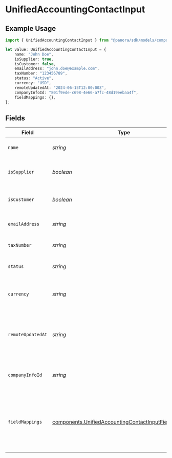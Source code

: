 # UnifiedAccountingContactInput

## Example Usage

```typescript
import { UnifiedAccountingContactInput } from "@panora/sdk/models/components";

let value: UnifiedAccountingContactInput = {
    name: "John Doe",
    isSupplier: true,
    isCustomer: false,
    emailAddress: "john.doe@example.com",
    taxNumber: "123456789",
    status: "Active",
    currency: "USD",
    remoteUpdatedAt: "2024-06-15T12:00:00Z",
    companyInfoId: "801f9ede-c698-4e66-a7fc-48d19eebaa4f",
    fieldMappings: {},
};
```

## Fields

| Field                                                                                                                          | Type                                                                                                                           | Required                                                                                                                       | Description                                                                                                                    | Example                                                                                                                        |
| ------------------------------------------------------------------------------------------------------------------------------ | ------------------------------------------------------------------------------------------------------------------------------ | ------------------------------------------------------------------------------------------------------------------------------ | ------------------------------------------------------------------------------------------------------------------------------ | ------------------------------------------------------------------------------------------------------------------------------ |
| `name`                                                                                                                         | *string*                                                                                                                       | :heavy_minus_sign:                                                                                                             | The name of the contact                                                                                                        | John Doe                                                                                                                       |
| `isSupplier`                                                                                                                   | *boolean*                                                                                                                      | :heavy_minus_sign:                                                                                                             | Indicates if the contact is a supplier                                                                                         | true                                                                                                                           |
| `isCustomer`                                                                                                                   | *boolean*                                                                                                                      | :heavy_minus_sign:                                                                                                             | Indicates if the contact is a customer                                                                                         | false                                                                                                                          |
| `emailAddress`                                                                                                                 | *string*                                                                                                                       | :heavy_minus_sign:                                                                                                             | The email address of the contact                                                                                               | john.doe@example.com                                                                                                           |
| `taxNumber`                                                                                                                    | *string*                                                                                                                       | :heavy_minus_sign:                                                                                                             | The tax number of the contact                                                                                                  | 123456789                                                                                                                      |
| `status`                                                                                                                       | *string*                                                                                                                       | :heavy_minus_sign:                                                                                                             | The status of the contact                                                                                                      | Active                                                                                                                         |
| `currency`                                                                                                                     | *string*                                                                                                                       | :heavy_minus_sign:                                                                                                             | The currency associated with the contact                                                                                       | USD                                                                                                                            |
| `remoteUpdatedAt`                                                                                                              | *string*                                                                                                                       | :heavy_minus_sign:                                                                                                             | The date when the contact was last updated in the remote system                                                                | 2024-06-15T12:00:00Z                                                                                                           |
| `companyInfoId`                                                                                                                | *string*                                                                                                                       | :heavy_minus_sign:                                                                                                             | The UUID of the associated company info                                                                                        | 801f9ede-c698-4e66-a7fc-48d19eebaa4f                                                                                           |
| `fieldMappings`                                                                                                                | [components.UnifiedAccountingContactInputFieldMappings](../../models/components/unifiedaccountingcontactinputfieldmappings.md) | :heavy_minus_sign:                                                                                                             | The custom field mappings of the object between the remote 3rd party & Panora                                                  | {<br/>"custom_field_1": "value1",<br/>"custom_field_2": "value2"<br/>}                                                         |